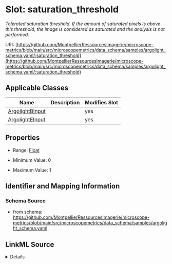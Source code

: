 # Slot: saturation_threshold


_Tolerated saturation threshold. If the amount of saturated pixels is above this threshold,  the image is considered as saturated and the analysis is not performed._



URI: [https://github.com/MontpellierRessourcesImagerie/microscope-metrics/blob/main/src/microscopemetrics/data_schema/samples/argolight_schema.yaml/:saturation_threshold](https://github.com/MontpellierRessourcesImagerie/microscope-metrics/blob/main/src/microscopemetrics/data_schema/samples/argolight_schema.yaml/:saturation_threshold)



<!-- no inheritance hierarchy -->




## Applicable Classes

| Name | Description | Modifies Slot |
| --- | --- | --- |
[ArgolightBInput](ArgolightBInput.md) |  |  yes  |
[ArgolightEInput](ArgolightEInput.md) |  |  yes  |







## Properties

* Range: [Float](Float.md)

* Minimum Value: 0

* Maximum Value: 1





## Identifier and Mapping Information







### Schema Source


* from schema: https://github.com/MontpellierRessourcesImagerie/microscope-metrics/blob/main/src/microscopemetrics/data_schema/samples/argolight_schema.yaml




## LinkML Source

<details>
```yaml
name: saturation_threshold
description: Tolerated saturation threshold. If the amount of saturated pixels is
  above this threshold,  the image is considered as saturated and the analysis is
  not performed.
from_schema: https://github.com/MontpellierRessourcesImagerie/microscope-metrics/blob/main/src/microscopemetrics/data_schema/samples/argolight_schema.yaml
rank: 1000
multivalued: false
ifabsent: float(0.01)
alias: saturation_threshold
domain_of:
- ArgolightBInput
- ArgolightEInput
range: float
minimum_value: 0
maximum_value: 1

```
</details>